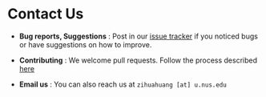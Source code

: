 # Contact Us

* **Bug reports, Suggestions** : Post in our [issue tracker](https://github.com/CS2103AUG2016-T15-C4/main/issues)
  if you noticed bugs or have suggestions on how to improve.

* **Contributing** : We welcome pull requests. Follow the process described [here](https://github.com/oss-generic/process)

* **Email us** : You can also reach us at `zihuahuang [at] u.nus.edu`